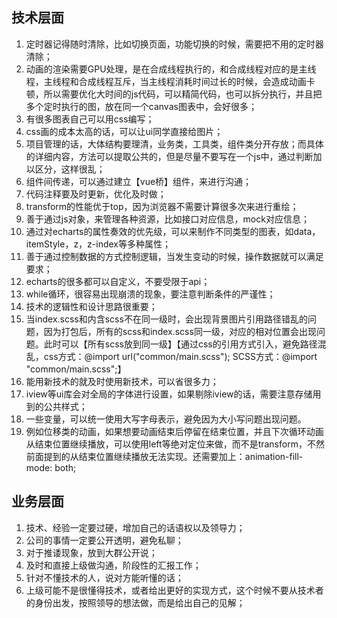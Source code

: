 ## 技术层面
1. 定时器记得随时清除，比如切换页面，功能切换的时候，需要把不用的定时器清除；
2. 动画的渲染需要GPU处理，是在合成线程执行的，和合成线程对应的是主线程，主线程和合成线程互斥，当主线程消耗时间过长的时候，会造成动画卡顿，所以需要优化大时间的js代码，可以精简代码，也可以拆分执行，并且把多个定时执行的图，放在同一个canvas图表中，会好很多；
3. 有很多图表自己可以用css编写；
4. css画的成本太高的话，可以让ui同学直接给图片；
5. 项目管理的话，大体结构要理清，业务类，工具类，组件类分开存放；而具体的详细内容，方法可以提取公共的，但是尽量不要写在一个js中，通过判断加以区分，这样很乱；
6. 组件间传递，可以通过建立【vue桥】组件，来进行沟通；
7. 代码注释要及时更新，优化及时做；
8. transform的性能优于top，因为浏览器不需要计算很多次来进行重绘；
9. 善于通过js对象，来管理各种资源，比如接口对应信息，mock对应信息；
10. 通过对echarts的属性奏效的优先级，可以来制作不同类型的图表，如data，itemStyle，z，z-index等多种属性；
11. 善于通过控制数据的方式控制逻辑，当发生变动的时候，操作数据就可以满足要求；
12. echarts的很多都可以自定义，不要受限于api；
13. while循环，很容易出现崩溃的现象，要注意判断条件的严谨性；
14. 技术的逻辑性和设计思路很重要；
15. 当index.scss和内含scss不在同一级时，会出现背景图片引用路径错乱的问题，因为打包后，所有的scss和index.scss同一级，对应的相对位置会出现问题。此时可以【所有scss放到同一级】【通过css的引用方式引入，避免路径混乱，css方式：@import url("common/main.scss"); SCSS方式：@import "common/main.scss";】
16. 能用新技术的就及时使用新技术，可以省很多力；
17. iview等ui库会对全局的字体进行设置，如果剔除iview的话，需要注意存储用到的公共样式；
18. 一些变量，可以统一使用大写字母表示，避免因为大小写问题出现问题。
19. 例如位移类的动画，如果想要动画结束后停留在结束位置，并且下次循环动画从结束位置继续播放，可以使用left等绝对定位来做，而不是transform，不然前面提到的从结束位置继续播放无法实现。还需要加上：animation-fill-mode: both;

## 业务层面
1. 技术、经验一定要过硬，增加自己的话语权以及领导力；
2. 公司的事情一定要公开透明，避免私聊；
3. 对于推诿现象，放到大群公开说；
4. 及时和直接上级做沟通，阶段性的汇报工作；
5. 针对不懂技术的人，说对方能听懂的话；
6. 上级可能不是很懂得技术，或者给出更好的实现方式，这个时候不要从技术者的身份出发，按照领导的想法做，而是给出自己的见解；
